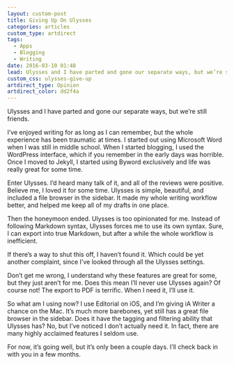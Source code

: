 ```yaml
---
layout: custom-post
title: Giving Up On Ulysses
categories: articles
custom_type: artdirect
tags:
  - Apps
  - Blogging
  - Writing
date: 2016-03-10 01:48
lead: Ulysses and I have parted and gone our separate ways, but we’re still friends.
custom_css: ulysses-give-up
artdirect_type: Opinion
artdirect_color: dd2f4a
---
```

Ulysses and I have parted and gone our separate ways, but we’re still friends.

I’ve enjoyed writing for as long as I can remember, but the whole experience has been traumatic at times. I started out using Microsoft Word when I was still in middle school. When I started blogging, I used the WordPress interface, which if you remember in the early days was horrible. Once I moved to Jekyll, I started using Byword exclusively and life was really great for some time.

Enter Ulysses. I’d heard many talk of it, and all of the reviews were positive. Believe me, I loved it for some time. Ulysses is simple, beautiful, and included a file browser in the sidebar. It made my whole writing workflow better, and helped me keep all of my drafts in one place.

Then the honeymoon ended. Ulysses is too opinionated for me. Instead of following Markdown syntax, Ulysses forces me to use its own syntax. Sure, I can export into true Markdown, but after a while the whole workflow is inefficient. 

If there’s a way to shut this off, I haven’t found it. Which could be yet another complaint, since I’ve looked through all the Ulysses settings.

Don’t get me wrong, I understand why these features are great for some, but they just aren’t for me. Does this mean I’ll never use Ulysses again? Of course not! The export to PDF is terrific. When I need it, I’ll use it.

So what am I using now? I use Editorial on iOS, and I’m giving iA Writer a chance on the Mac. It’s much more barebones, yet still has a great file browser in the sidebar. Does it have the tagging and filtering ability that Ulysses has? No, but I’ve noticed I don’t actually need it. In fact, there are many highly acclaimed features I seldom use.

For now, it’s going well, but it’s only been a couple days. I’ll check back in with you in a few months.
